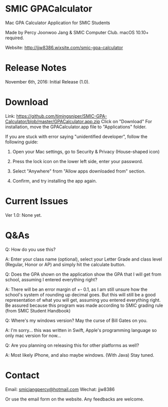 # SMIC GPACalculator
Mac GPA Calculator Application for SMIC Students

Made by Percy Joonwoo Jang & SMIC Computer Club.
macOS 10.10+ required.

Website: http://jjw8386.wixsite.com/smic-gpa-calculator

# Release Notes
November 6th, 2016: Initial Release (1.0).

# Download
Link: https://github.com/timingsniper/SMIC-GPA-Calculator/blob/master/GPACalculator.app.zip
Click on "Download"
For installation, move the GPACalculator.app file to "Applications" folder.

If you are stuck with error saying "unidentified developer", follow the following guide: 

1. Open your Mac settings, go to Security & Privacy (House-shaped icon)

2. Press the lock icon on the lower left side, enter your password.

3. Select "Anywhere" from "Allow apps downloaded from" section.

4. Confirm, and try installing the app again.

# Current Issues
Ver 1.0: None yet.

# Q&As
Q: How do you use this?

A: Enter your class name (optional), select your Letter Grade and class level (Regular, Honor or AP) and simply hit the calculate button.

Q: Does the GPA shown on the application show the GPA that I will get from school, assuming I entered everything right?

A: There will be an error margin of +- 0.1, as I am still unsure how the school's system of rounding up decimal goes.
   But this will still be a good representation of what you will get, assuming you entered everything right. Be assured 
   because this program was made according to SMIC grading rule (from SMIC Student Handbook)

Q: Where's my windows version? May the curse of Bill Gates on you.

A: I'm sorry... this was written in Swift, Apple's programming language so only mac version for now...

Q: Are you planning on releasing this for other platforms as well?

A: Most likely iPhone, and also maybe windows. (With Java) Stay tuned.

# Contact
Email: smicjangpercy@hotmail.com
Wechat: jjw8386

Or use the email form on the website. Any feedbacks are welcome.
